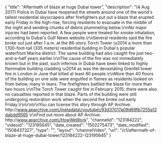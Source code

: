 {
    "title": "Aftermath of blaze at huge Dubai tower",
    "description": "(4 Aug 2017) Police in Dubai have reopened the streets around one of the world's tallest residential skyscrapers after firefighters put out a blaze that erupted early Friday in the high-rise, forcing residents to evacuate in the middle of the night and sending chunks of debris plummeting below.\r\nNo major injuries had been reported. A few people were treated for smoke inhalation, according to Dubai's Gulf News website.\r\nSeveral residents said the fire broke out just after 1 a.m. at the 86-story Torch Tower \u2014 a more than 1,100-foot-tall (335 meters) residential building in Dubai's popular waterfront Marina district. The same building had also caught fire just two-and-a-half years earlier.\r\nThe cause of the fire was not immediately known but in the past, such infernos in Dubai have been linked to highly flammable building cladding \u2014 as was the devastating Grenfell tower fire in London in June that killed at least 80 people.\r\nMore than 40 floors of the building on one side were engulfed in flames as residents looked on from below, many in tears. The firefighters battled the blaze for more than two hours.\r\nThe Torch Tower caught fire in February 2015; there were also no casualties reported in that blaze. Parts of the building were still undergoing restoration work when the second fire broke out early Friday.\r\n\r\n\r\nYou can license this story through AP Archive: http:\/\/www.aparchive.com\/metadata\/youtube\/93d37017a09d69fb7255a12dabdd9565 \r\nFind out more about AP Archive: http:\/\/www.aparchive.com\/HowWeWork",
    "channelid": "123184222",
    "videoid": "123195645",
    "date_created": "1502275473",
    "date_modified": "1508437327",
    "type": "",
    "layout": "channelVideo",
    "url": "\/c1\/aftermath-of-blaze-at-huge-dubai-tower\/123184222-123195645"
}